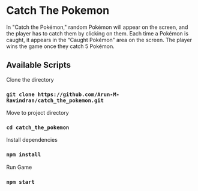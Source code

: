 # Catch The Pokemon

In "Catch the Pokémon," random Pokémon will appear on the screen, and the player has to catch 
them by clicking on them. Each time a Pokémon is caught, it appears in the “Caught Pokémon” area 
on the screen. The player wins the game once they catch 5 Pokémon.

## Available Scripts

Clone the directory

### `git clone https://github.com/Arun-M-Ravindran/catch_the_pokemon.git`

Move to project directory

### `cd catch_the_pokemon`

Install dependencies 

### `npm install`

Run Game

### `npm start`

